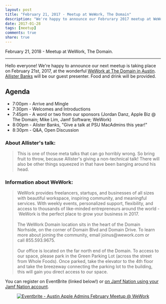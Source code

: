 ```yaml
---
layout: post
title: "February 21, 2017 - Meetup at WeWork, The Domain"
description: "We're happy to announce our Februrary 2017 meetup at WeWork at The Domain, co-sponsored by The Domain Apple Store Business Team and Jamf Software."
date: 2017-01-28
tags: [meetup]
comments: true
share: true
---
```


February 21, 2018 - Meetup at WeWork, The Domain.

--- 

Hello everyone! We're happy to announce our next meetup is taking place on February 21st, 2017, at the wonderful [WeWork at The Domain in Austin](https://www.wework.com/buildings/domain--austin--TX). [Allister Banks](https://github.com/arubdesu) will be our guest presenter. Food and drink will be provided.

## Agenda

* 7:00pm - Arrive and Mingle
* 7:30pm - Welcomes and Introductions
* 7:45pm - A word or two from our sponsors (Jordan Danz, Apple Biz &#64; The Domain; Mike Lim, Jamf Software; WeWork)
* 8:00pm - Alister Banks, "Give a talk at PSU MacAdmins this year!"
* 8:30pm - Q&A, Open Discussion

### About Allister's talk:

<blockquote>This is one of those meta talks that can go horribly wrong. So bring fruit to throw, because Allister's giving a non-technical talk! There will also be other things squeezed in that have been banging around his head.
</blockquote>

### Information about WeWork:

<blockquote>
WeWork provides freelancers, startups, and businesses of all sizes with beautiful workspace, inspiring community, and meaningful services. With weekly events, personalized support, flexibility, and access to thousands of like-minded entrepreneurs around the world - WeWork is the perfect place to grow your business in 2017.
<br /><br />
The WeWork Domain location sits in the heart of the Domain Norhside, on the corner of Domain Blvd and Domain Drive. To learn more about joining the community, email joinus@wework.com or call 855.593.9675.
<br /><br />
Our office is located on the far north end of the Domain. To access to our space, please park in the Green Parking Lot (across the street from Whole Foods). Once parked, take the elevator to the 4th floor and take the breezeway connecting the parking lot to the building, this will gain you direct access to our space.
</blockquote>

You can register on EventBrite &#40;linked below!&#41; or [on Jamf Nation using your Jamf Nation account](https://www.jamf.com/jamf-nation/events/user-groups/155/austin-apple-admins-february-meetup-wework-the-domain?view=info).

<div align="center"><a href="http://www.eventbrite.com/e/austin-apple-admins-february-meetup-wework-tickets-31723206966?ref=ebtnebregn" target="_blank"><img src="https://www.eventbrite.com/custombutton?eid=31723206966" alt="Eventbrite - Austin Apple Admins February Meetup @ WeWork" /></a></div>